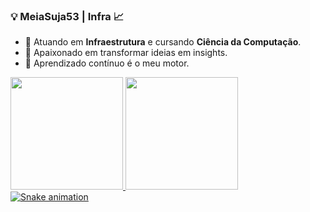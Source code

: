   ### 💡 MeiaSuja53 | Infra 📈


- 👀 Atuando em **Infraestrutura** e cursando **Ciência da Computação**.
- 🌱 Apaixonado em transformar ideias em insights.
- 🚀 Aprendizado contínuo é o meu motor.

<div>
  <a href="https://github.com/meiasuja53">
  <img height="180em" src="https://github-readme-stats.vercel.app/api?username=meiasuja53&show_icons=true&theme=synthwave&include_all_commits=true&count_private=true"/>
  <img height="180em" src="https://github-readme-stats.vercel.app/api/top-langs/?username=meiasuja53&layout=compact&langs_count=16&theme=synthwave"/>
</div>

<div>
<img src="https://raw.githubusercontent.com/gitUser/gitrepo/output/snake.svg" alt="Snake animation" />
</div>
